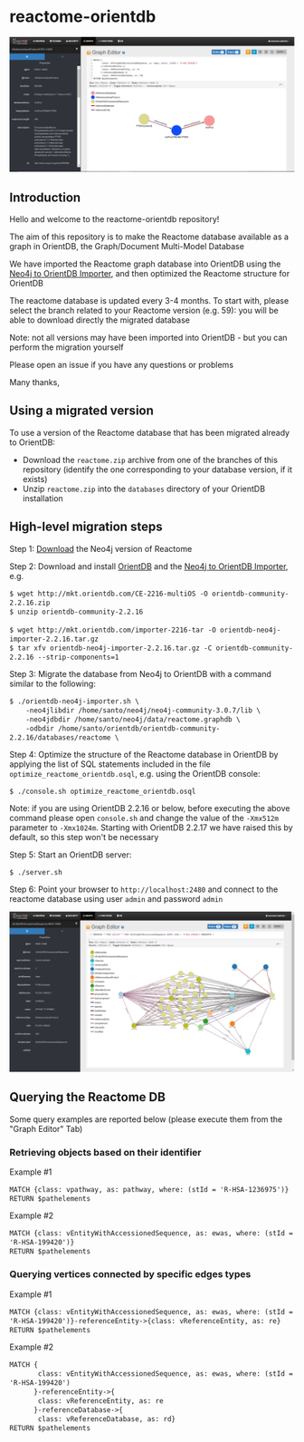 # reactome-orientdb

![](image2.png)

## Introduction

Hello and welcome to the reactome-orientdb repository!

The aim of this repository is to make the Reactome database available as a graph in OrientDB, the Graph/Document Multi-Model Database

We have imported the Reactome graph database into OrientDB using the [Neo4j to OrientDB Importer](http://orientdb.com/neo4j-to-orientdb-importer/), and then optimized the Reactome structure for OrientDB

The reactome database is updated every 3-4 months. To start with, please select the branch related to your Reactome version (e.g. 59): you will be able to download directly the migrated database

Note: not all versions may have been imported into OrientDB - but you can perform the migration yourself 

Please open an issue if you have any questions or problems

Many thanks,

## Using a migrated version

To use a version of the Reactome database that has been migrated already to OrientDB:

- Download the `reactome.zip` archive from one of the branches of this repository (identify the one corresponding to your database version, if it exists)
- Unzip `reactome.zip` into the `databases` directory of your OrientDB installation


## High-level migration steps

Step 1: [Download](http://www.reactome.org/download/current/reactome.graphdb.tgz) the Neo4j version of Reactome

Step 2: Download and install [OrientDB](http://orientdb.com/download/) and the [Neo4j to OrientDB Importer](http://orientdb.com/neo4j-to-orientdb-importer/), e.g.

```
$ wget http://mkt.orientdb.com/CE-2216-multiOS -O orientdb-community-2.2.16.zip
$ unzip orientdb-community-2.2.16

$ wget http://mkt.orientdb.com/importer-2216-tar -O orientdb-neo4j-importer-2.2.16.tar.gz
$ tar xfv orientdb-neo4j-importer-2.2.16.tar.gz -C orientdb-community-2.2.16 --strip-components=1
```

Step 3: Migrate the database from Neo4j to OrientDB with a command similar to the following:

```
$ ./orientdb-neo4j-importer.sh \
    -neo4jlibdir /home/santo/neo4j/neo4j-community-3.0.7/lib \          
    -neo4jdbdir /home/santo/neo4j/data/reactome.graphdb \
    -odbdir /home/santo/orientdb/orientdb-community-2.2.16/databases/reactome \    
```

Step 4: Optimize the structure of the Reactome database in OrientDB by applying the list of SQL statements included in the file `optimize_reactome_orientdb.osql`, e.g. using the OrientDB console:

```
$ ./console.sh optimize_reactome_orientdb.osql
```

Note: if you are using OrientDB 2.2.16 or below, before executing the above command please open `console.sh` and change the value of the `-Xmx512m` parameter to `-Xmx1024m`. Starting with OrientDB 2.2.17 we have raised this by default, so this step won't be necessary

Step 5: Start an OrientDB server:

```
$ ./server.sh
```

Step 6: Point your browser to `http://localhost:2480` and connect to the reactome database using user `admin` and password `admin`

![](image1.png)


## Querying the Reactome DB

Some query examples are reported below (please execute them from the "Graph Editor" Tab)

### Retrieving objects based on their identifier

Example #1

```
MATCH {class: vpathway, as: pathway, where: (stId = 'R-HSA-1236975')}
RETURN $pathelements
```

Example #2

```
MATCH {class: vEntityWithAccessionedSequence, as: ewas, where: (stId = 'R-HSA-199420')}
RETURN $pathelements
```

### Querying vertices connected by specific edges types

Example #1


```
MATCH {class: vEntityWithAccessionedSequence, as: ewas, where: (stId = 'R-HSA-199420')}-referenceEntity->{class: vReferenceEntity, as: re}
RETURN $pathelements
```

Example #2

```
MATCH {
	   class: vEntityWithAccessionedSequence, as: ewas, where: (stId = 'R-HSA-199420')
	  }-referenceEntity->{
	   class: vReferenceEntity, as: re
	  }-referenceDatabase->{
	   class: vReferenceDatabase, as: rd}
RETURN $pathelements
```
